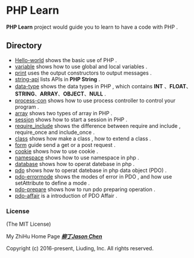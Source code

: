 # PHP Learn

**PHP Learn** project would guide you to learn to have a code with PHP .



## Directory

- [Hello-world](./hello-world) shows the basic use of PHP .
- [variable](./variable) shows how to use global and local variables  .
- [print](./print) uses the output constructors to output messages .
- [string-api](./string-api) lists APIs in **PHP String** .
- [data-type](./data-type) shows the data types in PHP , which contains **INT** 、**FLOAT**、 **STRING**、**ARRAY**、**OBJECT**、**NULL**  .
- [process-con](./process-con) shows how to use process controller to control your program .
- [array](./array) shows two types of array in PHP .
- [session](./session) shows how to start a session in PHP .
- [require_include](./require_include) shows the difference between require and include , require_once and include_once .
- [class](./class) shows how make a class , how to extend a class .
- [form](./form) guide send a get or a post request .
- [cookie](./cookie) shows how to use cookie .
- [namespace](./namespace) shows how to use namespace in php .
- [database](./database) shows how to operat datebase in php .
- [pdo](./pdo) shows how to operat datebase in php data object (PDO) .
- [pdo-errormode](./pdo-errormode) shows the modes of error in PDO , and how use setAttribute to define a mode .
- [pdo-prepare](./pdo-prepare) shows how to run pdo preparing operation .
- [pdo-affair](./pdo-affair) is a introduction  of PDO Affair .

### License

(The MIT License)

My ZhiHu Home Page ***[柳丁Jason Chen](https://www.zhihu.com/people/liu-ding-jasonchen)*** 

Copyright (c) 2016-present, Liuding, Inc.
All rights reserved.


